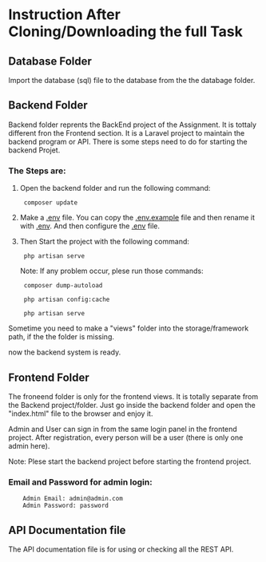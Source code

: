 # Instruction After Cloning/Downloading the full Task


## Database Folder

Import the database (sql) file to the database from the the databage folder.

## Backend Folder

Backend folder reprents the BackEnd project of the Assignment. It is tottaly different fron the Frontend section. It is a Laravel project to maintain the backend program or API. There is some steps need to do for starting the backend Projet.

### The Steps are:

1. Open the backend folder and run the following command:

        composer update

2. Make a [.env](https://laravel.com/docs) file. You can copy the [.env.example](https://laravel.com/docs) file and then rename it with [.env](https://laravel.com/docs). And then configure the [.env](https://laravel.com/docs) file.

3. Then Start the project with the following command:

        php artisan serve

    Note: If any problem occur, plese run those commands:

        composer dump-autoload

        php artisan config:cache

        php artisan serve

Sometime you need to make a "views" folder into the storage/framework path, if the the folder is missing.

now the backend system is ready.

## Frontend Folder

The froneend folder is only for the frontend views. It is totally separate from the Backend project/folder. Just go inside the backend folder and open the "index.html" file to the browser and enjoy it.

Admin and User can sign in from the same login panel in the frontend project. After registration, every person will be a user (there is only one admin here).

Note: Plese start the backend project before starting the frontend project.

### Email and Password for admin login:

        Admin Email: admin@admin.com
        Admin Password: password 

## API Documentation file

The API documentation file is for using or checking all the REST API.